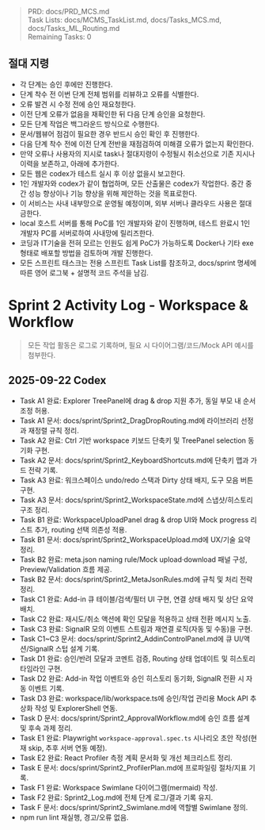 > PRD: docs/PRD_MCS.md  
> Task Lists: docs/MCMS_TaskList.md, docs/Tasks_MCS.md, docs/Tasks_ML_Routing.md  
> Remaining Tasks: 0

## 절대 지령
- 각 단계는 승인 후에만 진행한다.
- 단계 착수 전 이번 단계 전체 범위를 리뷰하고 오류를 식별한다.
- 오류 발견 시 수정 전에 승인 재요청한다.
- 이전 단계 오류가 없음을 재확인한 뒤 다음 단계 승인을 요청한다.
- 모든 단계 작업은 백그라운드 방식으로 수행한다.
- 문서/웹뷰어 점검이 필요한 경우 반드시 승인 확인 후 진행한다.
- 다음 단계 착수 전에 이전 단계 전반을 재점검하여 미해결 오류가 없는지 확인한다.
- 만약 오류나 사용자의 지시로 task나 절대지령이 수정될시 취소선으로 기존 지시나 이력을 보존하고, 아래에 추가한다.
- 모든 웹은 codex가 테스트 실시 후 이상 없을시 보고한다.
- 1인 개발자와 codex가 같이 협업하며, 모든 산출물은 codex가 작업한다. 중간 중간 성능 향상이나 기능 향상을 위해 제안하는 것을 목표로한다.
- 이 서비스는 사내 내부망으로 운영될 예정이며, 외부 서버나 클라우드 사용은 절대 금한다.
- local 호스트 서버를 통해 PoC를 1인 개발자와 같이 진행하며, 테스트 완료시 1인 개발자 PC를 서버로하여 사내망에 릴리즈한다.
- 코딩과 IT기술을 전혀 모르는 인원도 쉽게 PoC가 가능하도록 Docker나 기타 exe 형태로 배포할 방법을 검토하며 개발 진행한다.
- 모든 스프린트 태스크는 전용 스프린트 Task List를 참조하고, docs/sprint 명세에 따른 영어 로그북 + 설명적 코드 주석을 남김.
# Sprint 2 Activity Log - Workspace & Workflow

> 모든 작업 활동은 로그로 기록하며, 필요 시 다이어그램/코드/Mock API 예시를 첨부한다.

## 2025-09-22 Codex
- Task A1 완료: Explorer TreePanel에 drag & drop 지원 추가, 동일 부모 내 순서 조정 허용.
- Task A1 문서: docs/sprint/Sprint2_DragDropRouting.md에 라이브러리 선정과 재정렬 규칙 정리.
- Task A2 완료: Ctrl 기반 workspace 키보드 단축키 및 TreePanel selection 동기화 구현.
- Task A2 문서: docs/sprint/Sprint2_KeyboardShortcuts.md에 단축키 맵과 가드 전략 기록.
- Task A3 완료: 워크스페이스 undo/redo 스택과 Dirty 상태 배지, 도구 모음 버튼 구현.
- Task A3 문서: docs/sprint/Sprint2_WorkspaceState.md에 스냅샷/히스토리 구조 정리.
- Task B1 완료: WorkspaceUploadPanel drag & drop UI와 Mock progress 리스트 추가, routing 선택 의존성 적용.
- Task B1 문서: docs/sprint/Sprint2_WorkspaceUpload.md에 UX/기술 요약 정리.
- Task B2 완료: meta.json naming rule/Mock upload·download 패널 구성, Preview/Validation 흐름 제공.
- Task B2 문서: docs/sprint/Sprint2_MetaJsonRules.md에 규칙 및 처리 전략 정리.
- Task C1 완료: Add-in 큐 테이블/검색/필터 UI 구현, 연결 상태 배지 및 상단 요약 배치.
- Task C2 완료: 재시도/취소 액션에 확인 모달을 적용하고 상태 전환 메시지 노출.
- Task C3 완료: SignalR 모의 이벤트 스트림과 재연결 로직(자동 및 수동)을 구현.
- Task C1~C3 문서: docs/sprint/Sprint2_AddinControlPanel.md에 큐 UI/액션/SignalR 스텁 설계 기록.
- Task D1 완료: 승인/반려 모달과 코멘트 검증, Routing 상태 업데이트 및 히스토리 타임라인 구현.
- Task D2 완료: Add-in 작업 이벤트와 승인 히스토리 동기화, SignalR 전환 시 자동 이벤트 기록.
- Task D3 완료: workspace/lib/workspace.ts에 승인/작업 관리용 Mock API 추상화 작성 및 ExplorerShell 연동.
- Task D 문서: docs/sprint/Sprint2_ApprovalWorkflow.md에 승인 흐름 설계 및 후속 과제 정리.
- Task E1 완료: Playwright `workspace-approval.spec.ts` 시나리오 초안 작성(현재 skip, 추후 서버 연동 예정).
- Task E2 완료: React Profiler 측정 계획 문서화 및 개선 체크리스트 정리.
- Task E 문서: docs/sprint/Sprint2_ProfilerPlan.md에 프로파일링 절차/지표 기록.
- Task F1 완료: Workspace Swimlane 다이어그램(mermaid) 작성.
- Task F2 완료: Sprint2_Log.md에 전체 단계 로그/결과 기록 유지.
- Task F 문서: docs/sprint/Sprint2_Swimlane.md에 역할별 Swimlane 정의.
- npm run lint 재실행, 경고/오류 없음.
